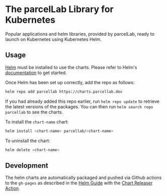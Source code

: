 # The parcelLab Library for Kubernetes

Popular applications and helm libraries, provided by parcelLab, ready to launch
on Kubernetes using Kubernetes Helm.

## Usage

[Helm](https://helm.sh) must be installed to use the charts. Please refer to
Helm's [documentation](https://helm.sh/docs) to get started.

Once Helm has been set up correctly, add the repo as follows:

```sh
helm repo add parcellab https://charts.parcellab.dev
```

If you had already added this repo earlier, run `helm repo update` to retrieve
the latest versions of the packages. You can then run `helm search repo parcellab` to see the charts.

To install the `chart-name` chart:

```sh
helm install <chart-name> parcellab/<chart-name>
```

To uninstall the chart:

```sh
helm delete <chart-name>
```

## Development

The helm charts are automatically packaged and pushed via Github actions to
the `gh-pages` as described in the [Helm Guide](https://helm.sh/docs/topics/chart_repository/#github-pages-example)
with the [Chart Releaser Action](https://helm.sh/docs/howto/chart_releaser_action/).
